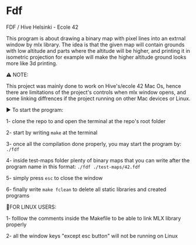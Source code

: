 # Fdf
FDF / Hive Helsinki - Ecole 42

This program is about drawing a binary map with pixel lines into an extrnal window by mlx library.
The idea is that the given map will contain grounds with low altitude and parts where
the altitude will be higher, and printing it in isometric projection for example will
make the higher altitude ground looks more like 3d printing.

:warning: NOTE:

This project was mainly done to work on Hive's/ecole 42 Mac Os, hence there are limitations of the project's
controls when mlx window opens, and some linking diffrences if the project running on other Mac devices or Linux.

:arrow_forward: To start the program:

1-  clone the repo to and open the terminal at the repo's root folder

2-  start by writing ```make``` at the terminal

3-  once all the compilation done properly, you may start the program by:
```./fdf```

4-  inside test-maps folder plenty of binary maps that you can write after the program name in this format:
```./fdf ./test-maps/42.fdf```

5-  simply press ```esc``` to close the window

6-  finally write ```make fclean``` to delete all static libraries and created programs

:penguin:FOR LINUX USERS:

1-  folllow the comments inside the Makefile to be able to link MLX library properly

2-  all the window keys "except esc button" will not be running on Linux

